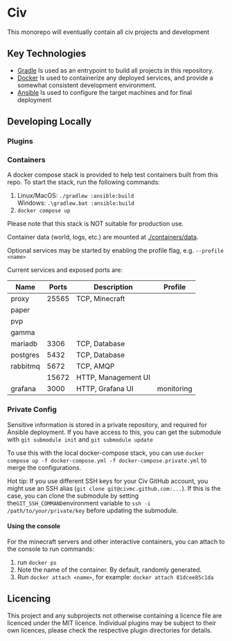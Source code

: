 # Civ

This monorepo will eventually contain all civ projects and development

## Key Technologies

- [Gradle](https://gradle.org/) Is used as an entrypoint to build all projects in this repository.
- [Docker](https://www.docker.com/) Is used to containerize any deployed services,
  and provide a somewhat consistent development environment.
- [Ansible](https://www.ansible.com/) Is used to configure the target machines and for final deployment

## Developing Locally

### Plugins

### Containers
A docker compose stack is provided to help test containers built from
this repo. To start the stack, run the following commands:

1. Linux/MacOS: `./gradlew :ansible:build`  
   Windows: `.\gradlew.bat :ansible:build`
2. `docker compose up`

Please note that this stack is NOT suitable for production use.

Container data (world, logs, etc.) are mounted at [./containers/data](./containers/data).

Optional services may be started by enabling the profile flag, e.g. `--profile <name>`

Current services and exposed ports are:

| Name     | Ports | Description         | Profile    |
|----------|-------|---------------------|------------|
| proxy    | 25565 | TCP, Minecraft      |            |
| paper    |       |                     |            |
| pvp      |       |                     |            |
| gamma    |       |                     |            |
| mariadb  | 3306  | TCP, Database       |            |
| postgres | 5432  | TCP, Database       |            |
| rabbitmq | 5672  | TCP, AMQP           |            |
|          | 15672 | HTTP, Management UI |            |
| grafana  | 3000  | HTTP, Grafana UI    | monitoring |

### Private Config
Sensitive information is stored in a private repository, and required for Ansible deployment.
If you have access to this, you can get the submodule with `git submodule init` and `git submodule update`

To use this with the local docker-compose stack,
you can use `docker compose up -f docker-compose.yml -f docker-compose.private.yml` to merge the configurations.

Hot tip: If you use different SSH keys for your Civ GitHub account, you might use an SSH alias (`git clone git@civmc.github.com:...`).
If this is the case, you can clone the submodule by setting the`GIT_SSH_COMMAND`environment variable
to `ssh -i /path/to/your/private/key` before updating the submodule.

#### Using the console
For the minecraft servers and other interactive containers, you can attach to the console to run commands:

1. run `docker ps`
2. Note the name of the container. By default, randomly generated.
3. Run `docker attach <name>`, for example: `docker attach 81dcee85c1da`

## Licencing
This project and any subprojects not otherwise containing a licence file are licenced under the MIT licence.
Individual plugins may be subject to their own licences, please check the respective plugin directories for details.
